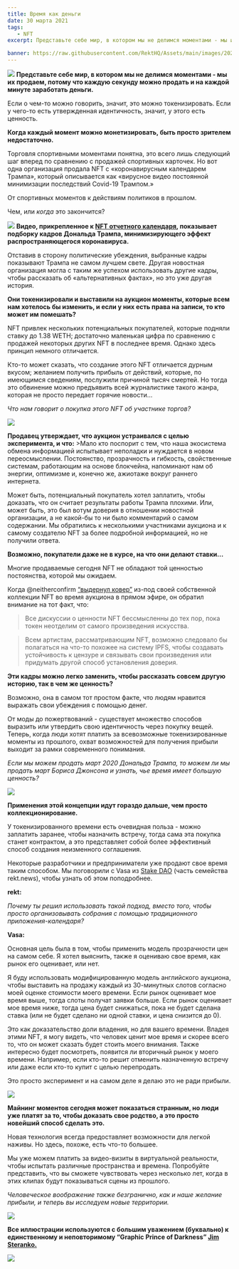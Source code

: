 ```yaml
---
title: Время как деньги
date: 30 марта 2021
tags:
   - NFT
excerpt: Представьте себе мир, в котором мы не делимся моментами - мы их продаем, потому что каждую секунду можно продать и на каждой минуте заработать деньги. От спортивных моментов к действиям политиков в прошлом. Чем - или когда - это закончится?

banner: https://raw.githubusercontent.com/RektHQ/Assets/main/images/2021/03/time-header.png
---
```

![](https://raw.githubusercontent.com/RektHQ/Assets/main/images/2021/03/time-header.png)
**Представьте себе мир, в котором мы не делимся моментами - мы их продаем, потому что каждую секунду можно продать и на каждой минуте заработать деньги.**

Если о чем-то можно говорить, значит, это можно токенизировать. Если у чего-то есть утвержденная идентичность, значит, у этого есть ценность. 

**Когда каждый момент можно монетизировать, быть просто зрителем недостаточно.** 

Торговля спортивными моментами понятна, это всего лишь следующий шаг вперед по сравнению с продажей спортивных карточек. Но вот одна организация продала NFT с «коронавирусным календарем Трампа», который описывается как «вирусное видео постоянной минимизации последствий Covid-19 Трампом.» 

От спортивных моментов к действиям политиков в прошлом.

Чем, или _когда_ это закончится?

![](https://raw.githubusercontent.com/RektHQ/Assets/main/images/2021/03/time-becomedeath.png)
**Видео, прикрепленное к [NFT отчетного календаря](https://therecount.com/calendar-nft), показывает подборку кадров Дональда Трампа, минимизирующего эффект распространяющегося коронавируса.** 

Отставив в сторону политические убеждения, выбранные кадры показывают Трампа не самом лучшем свете. Другая новостная организация могла с таким же успехом использовать другие кадры, чтобы рассказать об «альтернативных фактах», но это уже другая история.

**Они токенизировали и выставили на аукцион моменты, которые всем нам хотелось бы изменить, и если у них есть права на записи, то кто может им помешать?**

NFT привлек нескольких потенциальных покупателей, которые подняли ставку до 1.38 WETH; достаточно маленькая цифра по сравнению с продажей некоторых других NFT в последнее время.  Однако здесь принцип немного отличается.

Кто-то может сказать, что создание этого NFT отличается дурным вкусом; желанием получить прибыль от действий, которые, по имеющимся сведениям, послужили причиной тысяч смертей. Но тогда это обвинение можно предъявить всей журналистике такого жанра, которая не просто передает горячие новости...

_Что нам говорит о покупка этого NFT об участнике торгов?_

![](https://raw.githubusercontent.com/RektHQ/Assets/main/images/2021/03/time-sands-linebreak.png)

**Продавец утверждает, что аукцион устраивался с целью эксперимента, и что:**  >Мало кто поспорит с тем, что наша экосистема обмена информацией испытывает неполадки и нуждается в новом переосмыслении. Постоянство, прозрачность и гибкость, свойственные системам, работающим на основе блокчейна, напоминают нам об энергии, оптимизме и, конечно же, ажиотаже вокруг раннего интернета. 

Может быть, потенциальный покупатель хотел заплатить, чтобы доказать, что он считает результаты работы Трампа плохими. Или, может быть, это был вотум доверия в отношении новостной организации, а не какой-бы то ни было комментарий о самом содержании. Мы обратились к несколькими участниками аукциона и к самому создателю NFT за более подробной информацией, но не получили ответа.  

**Возможно, покупатели даже не в курсе, на что они делают ставки...**

Многие продаваемые сегодня NFT не обладают той ценностью постоянства, которой мы ожидаем.   

Когда @neitherconfirm [“выдернул ковер”](https://twitter.com/neitherconfirm/status/1369285946198396928?s=20) из-под своей собственной коллекции NFT во время аукциона в прямом эфире, он обратил внимание на тот факт, что: 

>Все дискуссии о ценности NFT бессмысленны до тех пор, пока токен неотделим от самого произведения искусства.

>Всем артистам, рассматривающим NFT, возможно следовало бы полагаться на что-то похожее на систему IPFS, чтобы создавать устойчивость к цензуре и связывать свои произведения или придумать другой способ установления доверия.

**Эти кадры можно легко заменить, чтобы рассказать совсем другую историю, так в чем же ценность?**

Возможно, она в самом тот простом факте, что людям нравится выражать свои убеждения с помощью денег. 

От моды до пожертвований - существует множество способов выразить или утвердить свою идентичность через покупку вещей. Теперь, когда люди хотят платить за всевозможные токенизированные моменты из прошлого, охват возможностей для получения прибыли выходит за рамки современного понимания.  

_Если мы можем продать март 2020 Дональда Трампа, то можем ли мы продать март Бориса Джонсона и узнать, чье время имеет большую ценность?_ 

![](https://raw.githubusercontent.com/RektHQ/Assets/main/images/2021/03/timeismoney-linebreak.png)

**Применения  этой концепции идут гораздо дальше, чем просто коллекционирование.** 

У токенизированного времени есть очевидная польза - можно заплатить заранее, чтобы назначить встречу, тогда сама эта покупка станет контрактом, а это представляет собой более эффективный способ создания неизменного соглашения. 

Некоторые разработчики и предприниматели уже продают свое время таким способом. Мы поговорили с Vasa из [Stake DAO](https://stakedao.org/) (часть семейства rekt.news), чтобы узнать об этом поподробнее.

**rekt:**

_Почему ты решил использовать такой подход, вместо того, чтобы просто организовывать собрания с помощью традиционного приложения-календаря?_

**Vasa:**

Основная цель была в том, чтобы применить модель прозрачности цен на самом себе. Я хотел выяснить, также я оцениваю свое время, как рынок его оценивает, или нет. 

Я буду использовать модифицированную модель английского аукциона, чтобы выставить на продажу каждый из 30-минутных слотов согласно моей оценке стоимости моего времени. Если рынок оценивает мое время выше, тогда слоты получат заявки больше. Если рынок оценивает мое время ниже, тогда цена будет снижаться, пока не будет сделана ставка (или не будет сделано ни одной ставки, и цена снизится до 0).

Это как доказательство доли владения, но для вашего времени. Владея этими NFT, я могу видеть, что человек ценит мое время и скорее всего то, что он может сказать будет стоить моего внимания. Также интересно будет посмотреть, появится ли вторичный рынок у моего времени. Например, если кто-то решит отменить назначенную встречу или даже если кто-то купит с целью перепродать. 

Это просто эксперимент и на самом деле я делаю это не ради прибыли.

![](https://raw.githubusercontent.com/RektHQ/Assets/main/images/2021/03/moneyistime-linebreak.png)

**Майнинг моментов сегодня может показаться странным,  но люди уже платят за то, чтобы доказать свое родство, а это просто новейший способ сделать это.**

Новая технология всегда предоставляет возможности для легкой наживы. Но здесь, похоже, есть что-то большее. 

Мы уже можем платить за видео-визиты в виртуальной реальности, чтобы испытать различные пространства и времена. Попробуйте представить, что вы сможете чувствовать через несколько лет, когда в этих клипах будут показываться сцены из прошлого. 

_Человеческое воображение также безгранично, как и наше желание прибыли, и теперь вы исследуем новые территории._

![](https://raw.githubusercontent.com/RektHQ/Assets/main/images/2021/03/time-conclusion.png)

**Все иллюстрации используются с большим уважением (буквально) к единственному и неповторимому “Graphic Prince of Darkness” [Jim Steranko.](https://twitter.com/iamsteranko?)**

![](https://raw.githubusercontent.com/RektHQ/Assets/main/images/2021/03/rekt-linebreak.png)
